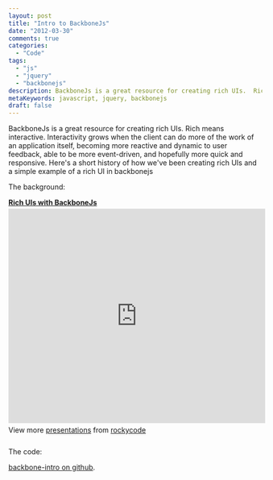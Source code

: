 ```yaml
---
layout: post
title: "Intro to BackboneJs"
date: "2012-03-30"
comments: true
categories:
  - "Code"
tags:
  - "js"
  - "jquery"
  - "backbonejs"
description: BackboneJs is a great resource for creating rich UIs.  Rich means interactive.  Interactivity grows when the client can do more of the work of an applicatio
metaKeywords: javascript, jquery, backbonejs
draft: false
---
```


BackboneJs is a great resource for creating rich UIs.  Rich means interactive.  Interactivity grows when the client can do more of the work of an application itself, becoming more reactive and dynamic to user feedback, able to be more event-driven, and hopefully more quick and responsive.  Here's a short history of how we've been creating rich UIs and a simple example of a rich UI in backbonejs

<!--more-->

The background:

<div style="width:510px" id="__ss_12224939"> <strong style="display:block;margin:12px 0 4px"><a href="http://www.slideshare.net/rockycode/rich-uis-with-backbonejs" title="Rich UIs with BackboneJs" target="_blank" rel="noopener noreferrer">Rich UIs with BackboneJs</a></strong> <iframe src="http://www.slideshare.net/slideshow/embed_code/12224939?rel=0" width="510" height="426" frameborder="0" marginwidth="0" marginheight="0" scrolling="no"></iframe> <div style="padding:5px 0 12px"> View more <a href="http://www.slideshare.net/" target="_blank" rel="noopener noreferrer">presentations</a> from <a href="http://www.slideshare.net/rockycode" target="_blank" rel="noopener noreferrer">rockycode</a> </div> </div>

The code:

[backbone-intro on github](https://github.com/jtsnake/backbone-intro).

  
